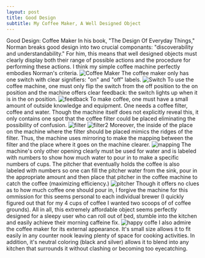 ```yaml
---
layout: post
title: Good Design
subtitle: My Coffee Maker, A Well Designed Object
---
```


Good Design: Coffee Maker
In his book, "The Design Of Everyday Things," Norman breaks good design into two crucial componants: "discoverability and understandability." For him, this means that well designed objects must clearly display both their range of possible actions and the procedure for performing these actions. I think my simple coffee machine perfectly embodies Norman's criteria. 
![Coffee Maker](\img\coffeefull.png)
The coffee maker only has one switch with clear signifiers: "on" and "off" labels. 
![Switch](IMG_0834.jpg)
To use the coffee machine, one must only flip the switch from the off position to the on position and the machine offers clear feedback: the switch lights up when it is in the on position. 
![feedback](IMG_0835.jpg)
To make coffee, one must have a small amount of outside knowledge and equipment. One needs a coffee filter, coffee and water. Though the machine itself does not explicitly reveal this, it only contains one spot that the coffee filter could be placed eliminating the possibility of confusion. 
![filter](IMG_0829.jpg)
![filter2](IMG_0830.jpg)
Moreover, the inside of the place on the machine where the filter should be placed mimics the ridges of the filter. Thus, the machine uses mirroring to make the mapping between the filter and the place where it goes on the machine clearer. 
![mapping](IMG_0831.jpg)
The machine's only other opening clearly must be used for water and is labeled with numbers to show how much water to pour in to make a specific numbers of cups. The pitcher that eventually holds the coffee is also labeled with numbers so one can fill the pitcher water from the sink, pour in the appropriate amount and then place that pitcher in the coffee machine to catch the coffee (maximizing efficiency.) 
![pitcher](IMG_0832.jpg)
Though it offers no clues as to how much coffee one should pour in, I forgive the machine for this ommission for this seems personal to each individual brewer (I quickly figured out that for my 4 cups of coffee I wanted two scoops of of coffee grounds). All in all, this extremely affordable object seems perfectly designed for a sleepy user who can roll out of bed, stumble into the kitchen and easily achieve their morning caffeine fix. 
![happy coffe](IMG_0716.jpg)
I also admire the coffee maker for its external appearance. It's small size allows it to fit easily in any counter nook leaving plenty of space for cooking activities. In addition, it's neutral coloring (black and silver) allows it to blend into any kitchen that surrounds it without clashing or becoming too eyecatching.
